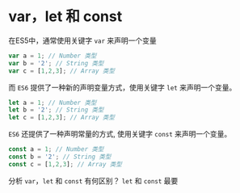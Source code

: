 # var，let 和 const
在ES5中，通常使用关键字 `var` 来声明一个变量
```js
var a = 1; // Number 类型
var b = '2'; // String 类型
var c = [1,2,3]; // Array 类型
``` 

而 `ES6` 提供了一种新的声明变量方式，使用关键字 `let` 来声明一个变量。
```js
let a = 1; // Number 类型
let b = '2'; // String 类型
let c = [1,2,3]; // Array 类型
```

`ES6` 还提供了一种声明常量的方式, 使用关键字 `const` 来声明一个变量。
```js
const a = 1; // Number 类型
const b = '2'; // String 类型
const c = [1,2,3]; // Array 类型
```

分析 `var`，`let` 和 `const` 有何区别？
`let` 和 `const` 最要